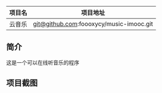 |项目名    |项目地址                                     |
|:-------:|:-------------------------------------------:|
|云音乐  |git@github.com:foooxycy/music-imooc.git|

## 简介

这是一个可以在线听音乐的程序

## 项目截图
